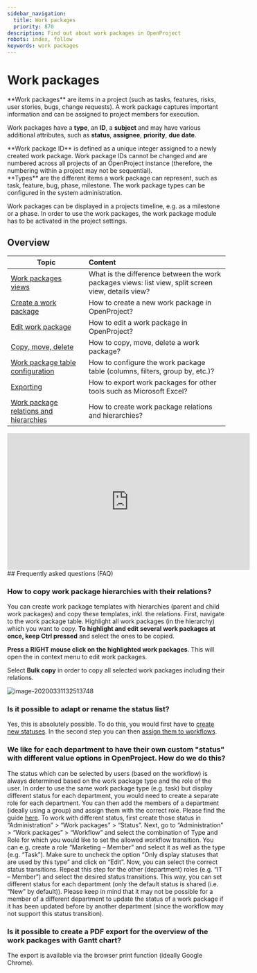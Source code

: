 ```yaml
---
sidebar_navigation:
  title: Work packages
  priority: 870
description: Find out about work packages in OpenProject
robots: index, follow
keywords: work packages
---
```


# Work packages

<div class="glossary">
**Work packages** are items in a project (such as tasks, features, risks, user stories, bugs, change requests). A work package captures important information and can be assigned to project members for execution. 
</div>

Work packages have a **type**, an **ID**, a **subject** and may have various additional attributes, such as **status**, **assignee**, **priority**, **due date**.

<div class="glossary">**Work package ID** is defined as a unique integer assigned to a newly created work package. Work package IDs cannot be changed and are numbered across all projects of an OpenProject instance (therefore, the numbering within a project may not be sequential). </div>

<div class="glossary">
**Types** are the different items a work package can represent, such as task, feature, bug, phase, milestone. The work package types can be configured in the system administration. </div>



Work packages can be displayed in a projects timeline, e.g. as a milestone or a phase. In order to use the work packages, the work package module has to be activated in the project settings.

## Overview

| Topic                                                        | Content                                                      |
| ------------------------------------------------------------ | :----------------------------------------------------------- |
| [Work packages views](work-package-views)                    | What is the difference between the work packages views: list view, split screen view, details view? |
| [Create a work package](create-work-package)                 | How to create a new work package in OpenProject?             |
| [Edit work package](edit-work-package)                       | How to edit a work package in OpenProject?                   |
| [Copy, move, delete](copy-move-delete)                       | How to copy, move, delete a work package?                    |
| [Work package table configuration](work-package-table-configuration) | How to configure the work package table (columns, filters, group by, etc.)? |
| [Exporting](exporting)                                       | How to export work packages for other tools such as Microsoft Excel? |
| [Work package relations and hierarchies](work-package-relations-hierarchies) | How to create work package relations and hierarchies?        |

<iframe width="560" height="315" src="https://www.youtube-nocookie.com/embed/R6-p8HgFmm8" frameborder="0" allow="accelerometer; autoplay; encrypted-media; gyroscope; picture-in-picture" allowfullscreen></iframe>
## Frequently asked questions (FAQ)

### How to copy work package hierarchies with their relations?

You can create work package templates with hierarchies (parent and child work packages) and copy these templates, inkl. the relations.
First, navigate to the work package table. Highlight all work packages (in the hierarchy) which you want to copy. **To highlight and edit several work packages at once, keep Ctrl pressed** and select the ones to be copied.

**Press a RIGHT mouse click on the highlighted work packages**. This will open the in context menu to edit work packages.

Select **Bulk copy** in order to copy all selected work packages including their relations.

![image-20200331132513748](image-20200331132513748.png)

### Is it possible to adapt or rename the status list?

Yes, this is absolutely possible. To do this, you would first have to [create new statuses](https://docs.openproject.org/system-admin-guide/manage-work-packages/work-package-status/).
In the second step you can then [assign them to workflows](https://docs.openproject.org/system-admin-guide/manage-work-packages/work-package-workflows/).

### We like for each department to have their own custom "status" with different value options in OpenProject. How do we do this?

The status which can be selected by users (based on the workflow) is always determined based on the work package type and the role of the user. In order to use the same work package type (e.g. task) but display different status for each department, you would need to create a separate role for each department. You can then add the members of a department (ideally using a group) and assign them with the correct role. Please find the guide [here](../../system-admin-guide/manage-work-packages/work-package-workflows/#edit-workflows).
To work with different status, first create those status in “Administration” > “Work packages” > “Status”.
Next, go to “Administration” > “Work packages” > “Workflow” and select the combination of Type and Role for which you would like to set the allowed workflow transition.
You can e.g. create a role “Marketing – Member” and select it as well as the type (e.g. “Task”). Make sure to uncheck the option “Only display statuses that are used by this type” and click on “Edit”. Now, you can select the correct status transitions.
Repeat this step for the other (department) roles (e.g. “IT – Member”) and select the desired status transitions. This way, you can set different status for each department (only the default status is shared (i.e. “New” by default)). Please keep in mind that it may not be possible for a member of a different department to update the status of a work package if it has been updated before by another department (since the workflow may not support this status transition).

### Is it possible to create a PDF export for the overview of the work packages with Gantt chart?

The export is available via the browser print function (ideally Google Chrome).
